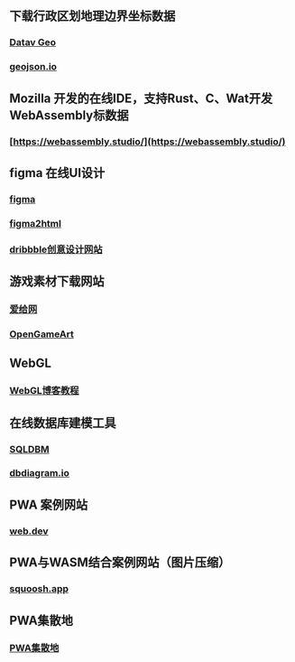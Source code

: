 ## 下载行政区划地理边界坐标数据

### [Datav Geo](http://datav.aliyun.com/tools/atlas/#&lat=33.521903996156105&lng=104.29849999999999&zoom=4)

### [geojson.io](http://geojson.io)


## Mozilla 开发的在线IDE，支持Rust、C、Wat开发WebAssembly标数据

### [https://webassembly.studio/](https://webassembly.studio/)


## figma  在线UI设计

### [figma](https://www.figma.com)
### [figma2html](https://ui-kit.co/figma2html)
### [dribbble创意设计网站](https://dribbble.com/)

## 游戏素材下载网站

### [爱给网](http://www.aigei.com/)
### [OpenGameArt](https://opengameart.org)

## WebGL
### [WebGL博客教程](http://www.yanhuangxueyuan.com/)

## 在线数据库建模工具
### [SQLDBM](https://sqldbm.com/Home/)
### [dbdiagram.io](https://dbdiagram.io/)

## PWA 案例网站
### [web.dev](https://web.dev/)
## PWA与WASM结合案例网站（图片压缩）
### [ squoosh.app](https://squoosh.app/)
## PWA集散地
### [ PWA集散地](https://pwapp.net/)
